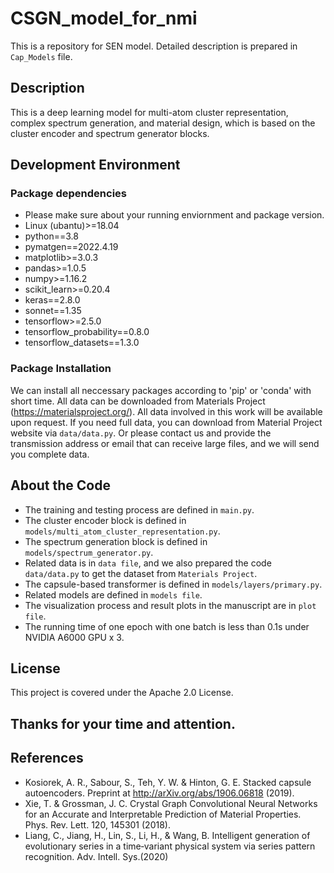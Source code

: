 # CSGN_model_for_nmi
This is a repository for SEN model.
Detailed description is prepared in `Cap_Models` file.

## Description
This is a deep learning model for multi-atom cluster representation, complex spectrum generation, and material design, which is based on the cluster encoder and spectrum generator blocks.

## Development Environment
### Package dependencies

- Please make sure about your running enviornment and package version.
- Linux (ubantu)>=18.04
- python==3.8
- pymatgen==2022.4.19
- matplotlib>=3.0.3
- pandas>=1.0.5
- numpy>=1.16.2
- scikit_learn>=0.20.4
- keras==2.8.0
- sonnet==1.35
- tensorflow>=2.5.0
- tensorflow_probability==0.8.0
- tensorflow_datasets==1.3.0

### Package Installation
We can install all neccessary packages according to 'pip' or 'conda' with short time. 
All data can be downloaded from Materials Project (https://materialsproject.org/). 
All data involved in this work will be available upon request.
If you need full data, you can download from Material Project website via `data/data.py`.
Or please contact us and provide the transmission address or email that can receive large files, and we will send you complete data. 

## About the Code
- The training and testing process are defined in `main.py`.
- The cluster encoder block is defined in `models/multi_atom_cluster_representation.py`.
- The spectrum generation block is defined in `models/spectrum_generator.py`.
- Related data is in `data file`, and we also prepared the code `data/data.py` to get the dataset from `Materials Project`.
- The capsule-based transformer is defined in `models/layers/primary.py`.
- Related models are defined in `models file`.
- The visualization process and result plots in the manuscript are in `plot file`.
- The running time of one epoch with one batch is less than 0.1s under NVIDIA A6000 GPU x 3.

## License
This project is covered under the Apache 2.0 License.

## Thanks for your time and attention.

## References
- Kosiorek, A. R., Sabour, S., Teh, Y. W. & Hinton, G. E. Stacked capsule autoencoders. Preprint at http://arXiv.org/abs/1906.06818 (2019). 
- Xie, T. & Grossman, J. C. Crystal Graph Convolutional Neural Networks for an Accurate and Interpretable Prediction of Material Properties. Phys. Rev. Lett. 120, 145301 (2018). 
- Liang, C.,  Jiang, H.,  Lin, S.,  Li, H., &  Wang, B. Intelligent generation of evolutionary series in a time‐variant physical system via series pattern recognition. Adv. Intell. Sys.(2020)
